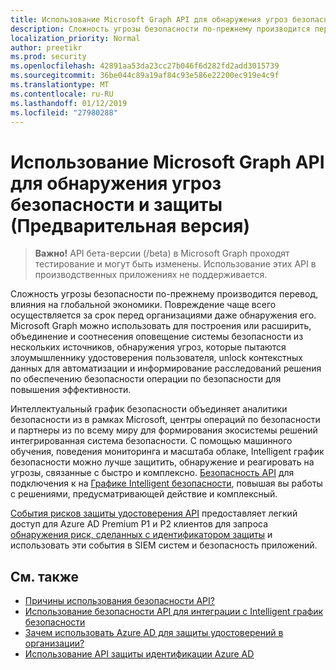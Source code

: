 ```yaml
---
title: Использование Microsoft Graph API для обнаружения угроз безопасности и защиты (Предварительная версия)
description: Сложность угрозы безопасности по-прежнему производится перевод, влияния на глобальной экономики. Повреждение чаще всего осуществляется за срок перед организациями даже обнаружения его. Microsoft Graph можно использовать для построения или расширить, объединение и соотнесения оповещение системы безопасности из нескольких источников, обнаружения угроз, которые пытаются злоумышленнику удостоверения пользователя, unlock контекстных данных для автоматизации и информирование расследований решения по обеспечению безопасности операции по безопасности для повышения эффективности.
localization_priority: Normal
author: preetikr
ms.prod: security
ms.openlocfilehash: 42891aa53da23cc27b046f6d282fd2add3015739
ms.sourcegitcommit: 36be044c89a19af84c93e586e22200ec919e4c9f
ms.translationtype: MT
ms.contentlocale: ru-RU
ms.lasthandoff: 01/12/2019
ms.locfileid: "27980288"
---
```

# <a name="use-the-microsoft-graph-api-for-security-threat-detection-and-protection-preview"></a>Использование Microsoft Graph API для обнаружения угроз безопасности и защиты (Предварительная версия)

> **Важно!** API бета-версии (/beta) в Microsoft Graph проходят тестирование и могут быть изменены. Использование этих API в производственных приложениях не поддерживается.

Сложность угрозы безопасности по-прежнему производится перевод, влияния на глобальной экономики. Повреждение чаще всего осуществляется за срок перед организациями даже обнаружения его. Microsoft Graph можно использовать для построения или расширить, объединение и соотнесения оповещение системы безопасности из нескольких источников, обнаружения угроз, которые пытаются злоумышленнику удостоверения пользователя, unlock контекстных данных для автоматизации и информирование расследований решения по обеспечению безопасности операции по безопасности для повышения эффективности.

Интеллектуальный график безопасности объединяет аналитики безопасности из в рамках Microsoft, центры операций по безопасности и партнеры из по всему миру для формирования экосистемы решений интегрированная система безопасности. С помощью машинного обучения, поведения мониторинга и масштаба облаке, Intelligent график безопасности можно лучше защитить, обнаружение и реагировать на угрозы, связанные с быстро и комплексно. [Безопасность API](security-api-overview.md) для подключения к на [Графике Intelligent безопасности](https://www.microsoft.com/en-us/security/intelligence-security-api), повышая вы работы с решениями, предусматривающей действие и комплексный.

[События рисков защиты удостоверения API](identityprotection-root.md) предоставляет легкий доступ для Azure AD Premium P1 и P2 клиентов для запроса [обнаружения риск, сделанных с идентификатором защиты](https://docs.microsoft.com/en-us/azure/active-directory/active-directory-identityprotection-graph-getting-started) и использовать эти события в SIEM систем и безопасность приложений.

## <a name="see-also"></a>См. также

- [Причины использования безопасности API?](/graph/security-concept-overview#why-use-the-security-api-and-connect-with-microsoft-intelligent-security-graph)
- [Использование безопасности API для интеграции с Intelligent график безопасности](security-api-overview.md)
- [Зачем использовать Azure AD для защиты удостоверений в организации?](/graph/security-concept-overview#why-use-azure-ad-to-protect-identities-in-your-organization)
- [Использование API защиты идентификации Azure AD](identityprotection-root.md)
